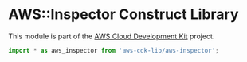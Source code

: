 # AWS::Inspector Construct Library


This module is part of the [AWS Cloud Development Kit](https://github.com/aws/aws-cdk) project.

```ts nofixture
import * as aws_inspector from 'aws-cdk-lib/aws-inspector';
```
